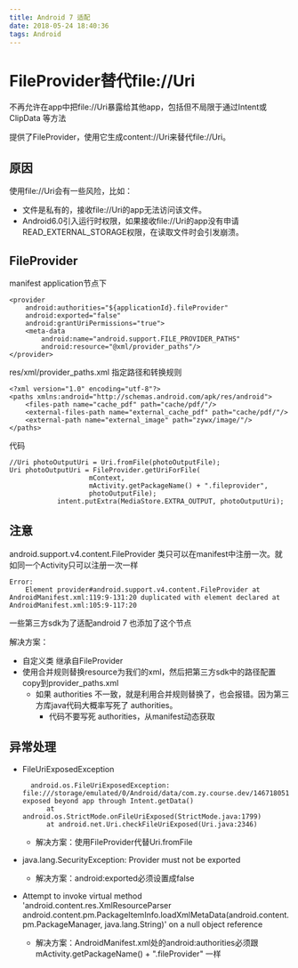 ```yaml
---
title: Android 7 适配
date: 2018-05-24 18:40:36
tags: Android
---
```


# FileProvider替代file://Uri #

不再允许在app中把file://Uri暴露给其他app，包括但不局限于通过Intent或ClipData 等方法

提供了FileProvider，使用它生成content://Uri来替代file://Uri。

## 原因 ##

使用file://Uri会有一些风险，比如：

- 文件是私有的，接收file://Uri的app无法访问该文件。
- Android6.0引入运行时权限，如果接收file://Uri的app没有申请READ_EXTERNAL_STORAGE权限，在读取文件时会引发崩溃。

## FileProvider ##

manifest application节点下

	<provider
		android:authorities="${applicationId}.fileProvider"
		android:exported="false"
		android:grantUriPermissions="true">
		<meta-data
            android:name="android.support.FILE_PROVIDER_PATHS"
			android:resource="@xml/provider_paths"/>
    </provider>

res/xml/provider_paths.xml 指定路径和转换规则

	<?xml version="1.0" encoding="utf-8"?>
	<paths xmlns:android="http://schemas.android.com/apk/res/android">
	    <files-path name="cache_pdf" path="cache/pdf/"/>
	    <external-files-path name="external_cache_pdf" path="cache/pdf/"/>
	    <external-path name="external_image" path="zywx/image/"/>
	</paths>

代码

	//Uri photoOutputUri = Uri.fromFile(photoOutputFile);
	Uri photoOutputUri = FileProvider.getUriForFile(
	                    mContext,
	                    mActivity.getPackageName() + ".fileprovider",
	                    photoOutputFile);
	            intent.putExtra(MediaStore.EXTRA_OUTPUT, photoOutputUri);

## 注意 ##

android.support.v4.content.FileProvider 类只可以在manifest中注册一次。就如同一个Activity只可以注册一次一样

	Error:
		Element provider#android.support.v4.content.FileProvider at AndroidManifest.xml:119:9-131:20 duplicated with element declared at AndroidManifest.xml:105:9-117:20

一些第三方sdk为了适配android 7 也添加了这个节点

解决方案：

- 自定义类 继承自FileProvider
- 使用合并规则替换resource为我们的xml，然后把第三方sdk中的路径配置copy到provider_paths.xml
	- 如果 authorities 不一致，就是利用合并规则替换了，也会报错。因为第三方库java代码大概率写死了 authorities。
		- 代码不要写死 authorities，从manifest动态获取

## 异常处理 ##

- FileUriExposedException

		android.os.FileUriExposedException: file:///storage/emulated/0/Android/data/com.zy.course.dev/1467180514061025%23kefuchannelapp54752/test_22616/video/1527152182117.mp4 exposed beyond app through Intent.getData()
			at android.os.StrictMode.onFileUriExposed(StrictMode.java:1799)
			at android.net.Uri.checkFileUriExposed(Uri.java:2346)

	- 解决方案：使用FileProvider代替Uri.fromFile


- java.lang.SecurityException: Provider must not be exported
	- 解决方案：android:exported必须设置成false


- Attempt to invoke virtual method 'android.content.res.XmlResourceParser android.content.pm.PackageItemInfo.loadXmlMetaData(android.content.pm.PackageManager, java.lang.String)' on a null object reference
	- 解决方案：AndroidManifest.xml处的android:authorities必须跟 mActivity.getPackageName() + ".fileProvider" 一样





